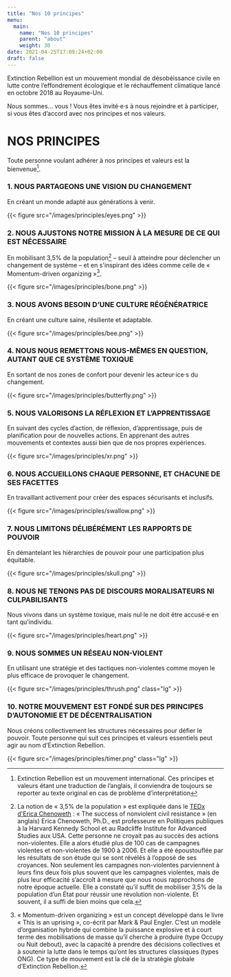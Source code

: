 ```yaml
---
title: "Nos 10 principes"
menu:
  main:
    name: "Nos 10 principes"
    parent: "about"
    weight: 30
date: 2021-04-25T17:09:24+02:00
draft: false
---
```


Extinction Rebellion est un mouvement mondial de désobéissance civile en lutte contre l’effondrement écologique et le réchauffement climatique lancé en octobre 2018 au Royaume-Uni.

Nous sommes… vous ! Vous êtes invité·e·s à nous rejoindre et à participer, si vous êtes d’accord avec nos principes et nos valeurs.


# NOS PRINCIPES
Toute personne voulant adhérer à nos principes et valeurs est la bienvenue[^note1].

### 1. NOUS PARTAGEONS UNE VISION DU CHANGEMENT

En créant un monde adapté aux générations à venir.

{{< figure src="/images/principles/eyes.png" >}}

### 2. NOUS AJUSTONS NOTRE MISSION À LA MESURE DE CE QUI EST NÉCESSAIRE

En mobilisant 3,5% de la population[^note2] – seuil à atteindre pour déclencher un changement de système – et en s'inspirant des idées comme celle de « Momentum-driven organizing »[^note3].

{{< figure src="/images/principles/bone.png" >}}

### 3. NOUS AVONS BESOIN D’UNE CULTURE RÉGÉNÉRATRICE

En créant une culture saine, résiliente et adaptable.

{{< figure src="/images/principles/bee.png" >}}

### 4. NOUS NOUS REMETTONS NOUS-MÊMES EN QUESTION, AUTANT QUE CE SYSTÈME TOXIQUE

En sortant de nos zones de confort pour devenir les acteur·ice·s du changement.

{{< figure src="/images/principles/butterfly.png" >}}

### 5. NOUS VALORISONS LA RÉFLEXION ET L’APPRENTISSAGE

En suivant des cycles d’action, de réflexion, d’apprentissage, puis de planification pour de nouvelles actions. En apprenant des autres mouvements et contextes aussi bien que de nos propres expériences.

{{< figure src="/images/principles/xr.png" >}}

### 6. NOUS ACCUEILLONS CHAQUE PERSONNE, ET CHACUNE DE SES FACETTES

En travaillant activement pour créer des espaces sécurisants et inclusifs.

{{< figure src="/images/principles/swallow.png" >}}

### 7. NOUS LIMITONS DÉLIBÉRÉMENT LES RAPPORTS DE POUVOIR

En démantelant les hiérarchies de pouvoir pour une participation plus équitable.

{{< figure src="/images/principles/skull.png" >}}

### 8. NOUS NE TENONS PAS DE DISCOURS MORALISATEURS NI CULPABILISANTS

Nous vivons dans un système toxique, mais nul·le ne doit être accusé·e en tant qu’individu.

{{< figure src="/images/principles/heart.png" >}}

### 9. NOUS SOMMES UN RÉSEAU NON-VIOLENT

En utilisant une stratégie et des tactiques non-violentes comme moyen le plus efficace de provoquer le changement.

{{< figure src="/images/principles/thrush.png" class="lg" >}}

### 10. NOTRE MOUVEMENT EST FONDÉ SUR DES PRINCIPES D’AUTONOMIE ET DE DÉCENTRALISATION

Nous créons collectivement les structures nécessaires pour défier le pouvoir. Toute personne qui suit ces principes et valeurs essentiels peut agir au nom d’Extinction Rebellion.

{{< figure src="/images/principles/timer.png" class="lg" >}}


[^note1]: Extinction Rebellion est un mouvement international. Ces principes et valeurs étant une traduction de l’anglais, il conviendra de toujours se reporter au texte original en cas de problème d’interprétation

[^note2]: La notion de « 3,5% de la population » est expliquée dans le <a href='https://tube.extinctionrebellion.fr/videos/watch/cc5846f7-ad0b-4535-9b26-271753f9298b'>TEDx d'Erica Chenoweth</a> : « The success of nonviolent civil resistance » (en anglais) Erica Chenoweth, Ph.D., est professeure en Politiques publiques à la Harvard Kennedy School et au Radcliffe Institute for Advanced Studies aux USA. Cette personne ne croyait pas au succès des actions non-violentes. Elle a alors étudié plus de 100 cas de campagnes violentes et non-violentes de 1900 à 2006. Et elle a été époustouflée par les résultats de son étude qui se sont révélés à l’opposé de ses croyances. Non seulement les campagnes non-violentes parviennent à leurs fins deux fois plus souvent que les campagnes violentes, mais de plus leur efficacité s’accroît à mesure que nous nous rapprochons de notre époque actuelle. Elle a constaté qu’il suffit de mobiliser 3,5% de la population d’un État pour réussir une révolution non-violente. Et souvent, il a suffi de bien moins que cela.


[^note3]: « Momentum-driven organizing » est un concept développé dans le livre « This is an uprising », co-écrit par Mark & Paul Engler. C’est un modèle d’organisation hybride qui combine la puissance explosive et à court terme des mobilisations de masse qu’il cherche à produire (type Occupy ou Nuit debout), avec la capacité à prendre des décisions collectives et à soutenir la lutte dans le temps qu’ont les structures classiques (types ONG). Ce type de mouvement est la clé de la stratégie globale d’Extinction Rebellion.
